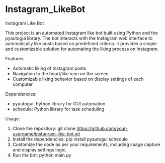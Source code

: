 # Instagram_LikeBot
Instagram Like Bot

This project is an automated Instagram like bot built using Python and the pyautogui library. The bot interacts with the Instagram web interface to automatically like posts based on predefined criteria. It provides a simple and customizable solution for automating the liking process on Instagram.

Features:
- Automatic liking of Instagram posts
- Navigation to the heart/like icon on the screen
- Customizable liking behavior based on display settings of each computer

Dependencies:
- pyautogui: Python library for GUI automation
- schedule: Python library for task scheduling

Usage:
1. Clone the repository: git clone https://github.com/your-username/instagram-like-bot.git
2. Install the dependencies: pip install pyautogui schedule
3. Customize the code as per your requirements, including image capture and display settings logic.
4. Run the bot: python main.py
